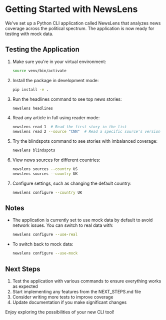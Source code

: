 # Getting Started with NewsLens

We've set up a Python CLI application called NewsLens that analyzes news coverage across the political spectrum. The application is now ready for testing with mock data.

## Testing the Application

1. Make sure you're in your virtual environment:
   ```bash
   source venv/bin/activate
   ```

2. Install the package in development mode:
   ```bash
   pip install -e .
   ```

3. Run the headlines command to see top news stories:
   ```bash
   newslens headlines
   ```

4. Read any article in full using reader mode:
   ```bash
   newslens read 1  # Read the first story in the list
   newslens read 2 --source "CNN"  # Read a specific source's version of the second story
   ```

5. Try the blindspots command to see stories with imbalanced coverage:
   ```bash
   newslens blindspots
   ```

6. View news sources for different countries:
   ```bash
   newslens sources --country US
   newslens sources --country UK
   ```

7. Configure settings, such as changing the default country:
   ```bash
   newslens configure --country UK
   ```

## Notes

- The application is currently set to use mock data by default to avoid network issues. You can switch to real data with:
  ```bash
  newslens configure --use-real
  ```

- To switch back to mock data:
  ```bash
  newslens configure --use-mock
  ```

## Next Steps

1. Test the application with various commands to ensure everything works as expected
2. Start implementing any features from the NEXT_STEPS.md file
3. Consider writing more tests to improve coverage
4. Update documentation if you make significant changes

Enjoy exploring the possibilities of your new CLI tool!
